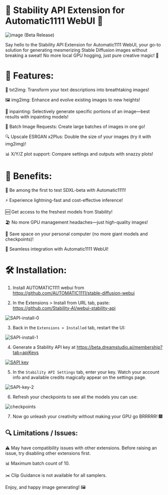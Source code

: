 # 🚀 Stability API Extension for Automatic1111 WebUI 🎉

![image](https://user-images.githubusercontent.com/26013475/221394848-b05478e7-5512-485e-a41a-d8eca5280dc4.png) (Beta Release)

Say hello to the Stability API Extension for Automatic1111 WebUI, your go-to solution for generating mesmerizing Stable Diffusion images without breaking a sweat! No more local GPU hogging, just pure creative magic! 🌟

# 🌈 Features:

📜 txt2img: Transform your text descriptions into breathtaking images!

🖼️ img2img: Enhance and evolve existing images to new heights!

🎨 inpainting: Selectively generate specific portions of an image—best results with inpainting models!

🌟 Batch Image Requests: Create large batches of images in one go!

🔍 Upscale ESRGAN x2Plus: Double the size of your images (try it with img2img)!

📊 X/Y/Z plot support: Compare settings and outputs with snazzy plots!


# 🎁 Benefits:

🥇 Be among the first to test SDXL-beta with Automatic1111!

⚡ Experience lightning-fast and cost-effective inference!

🆕 Get access to the freshest models from Stability!

🏖️ No more GPU management headaches—just high-quality images!

💾 Save space on your personal computer (no more giant models and checkpoints)!

💼 Seamless integration with Automatic1111 WebUI!


# 🛠️ Installation:

1. Install AUTOMATIC1111 webui from https://github.com/AUTOMATIC1111/stable-diffusion-webui

2. In the Extensions > Install from URL tab, paste: https://github.com/Stability-AI/webui-stability-api

![SAPI-install-0](https://user-images.githubusercontent.com/100188076/227592927-e4b9117f-0e7f-462a-9348-7f2fc28b2a30.jpg)

3. Back in the `Extensions > Installed` tab, restart the UI:

![SAPI-install-1](https://user-images.githubusercontent.com/100188076/221432363-552d7b3b-4600-460e-b2e7-226a25072a26.jpg)

4. Generate a Stability API key at https://beta.dreamstudio.ai/membership?tab=apiKeys 

[![SAPI key](https://user-images.githubusercontent.com/100188076/221430957-9cbe0f3e-21a8-4bc0-8d27-d725499a0038.jpg)](https://beta.dreamstudio.ai/membership?tab=apiKeys)
  
5. In the `Stability API Settings` tab, enter your key. Watch your account info and available credits magically appear on the settings page.

![SAPI-key-2](https://user-images.githubusercontent.com/100188076/221431058-04e98612-0dbe-449a-90bb-cea1aa0a45df.jpg)

6. Refresh your checkpoints to see all the models you can use:

![checkpoints](https://user-images.githubusercontent.com/26013475/221395323-2bca27c6-b82a-4910-975f-903bba85ea39.png)

7. Now go unleash your creativity without making your GPU go BRRRRR! 🎆



## 🔍 Limitations / Issues:

⚠️ May have compatibility issues with other extensions. Before raising an issue, try disabling other extensions first.

📊 Maximum batch count of 10.

✂️ Clip Guidance is not available for all samplers.


Enjoy, and happy image generating! 🖼️




